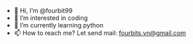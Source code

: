 - 👋 Hi, I’m @fourbit99
- 👀 I’m interested in coding
- 🌱 I’m currently learning python
- 📫 How to reach me? Let send mail: fourbits.vn@gmail.com

<!---
fourbit99/fourbit99 is a ✨ special ✨ repository because its `README.md` (this file) appears on your GitHub profile.
You can click the Preview link to take a look at your changes.
--->
